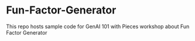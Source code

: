 # Fun-Factor-Generator
This repo hosts sample code for GenAI 101 with Pieces workshop about Fun Factor Generator
